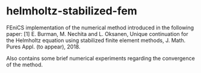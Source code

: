 # helmholtz-stabilized-fem
FEniCS implementation of the numerical method introduced in the following paper:
[1] E. Burman, M. Nechita and L. Oksanen, Unique continuation for the Helmholtz equation using stabilized finite element methods, J. Math. Pures Appl. (to appear), 2018.

Also contains some brief numerical experiments regarding the convergence of the method. 
